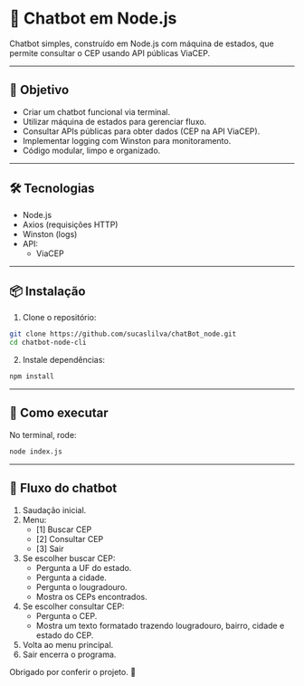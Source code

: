 
# 🤖 Chatbot em Node.js

Chatbot simples, construído em Node.js com máquina de estados, que permite consultar o CEP usando API públicas ViaCEP.

---

## 🎯 Objetivo

- Criar um chatbot funcional via terminal.
- Utilizar máquina de estados para gerenciar fluxo.
- Consultar APIs públicas para obter dados (CEP na API ViaCEP).
- Implementar logging com Winston para monitoramento.
- Código modular, limpo e organizado.

---

## 🛠 Tecnologias

- Node.js
- Axios (requisições HTTP)
- Winston (logs)
- API:
  - ViaCEP

---

## 📦 Instalação

1. Clone o repositório:
```bash
git clone https://github.com/sucaslilva/chatBot_node.git
cd chatbot-node-cli
```

2. Instale dependências:
```bash
npm install
```

---

## 🚀 Como executar

No terminal, rode:
```bash
node index.js
```

---

## 🧭 Fluxo do chatbot

1. Saudação inicial.
2. Menu:
   - [1] Buscar CEP
   - [2] Consultar CEP
   - [3] Sair
3. Se escolher buscar CEP:
   - Pergunta a UF do estado.
   - Pergunta a cidade.
   - Pergunta o lougradouro.
   - Mostra os CEPs encontrados.
4. Se escolher consultar CEP:
   - Pergunta o CEP.
   - Mostra um texto formatado trazendo lougradouro, bairro, cidade e estado do CEP.
5. Volta ao menu principal.
5. Sair encerra o programa.

Obrigado por conferir o projeto. 🚀
